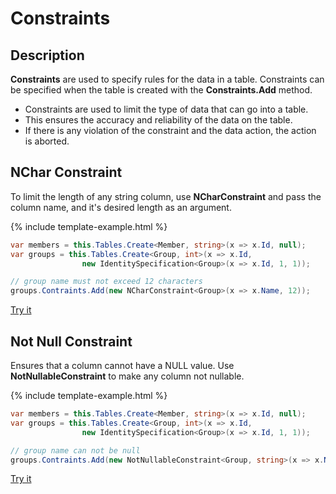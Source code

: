 # Constraints

## Description

**Constraints** are used to specify rules for the data in a table. Constraints can be specified when the table is created with the **Constraints.Add** method.

 - Constraints are used to limit the type of data that can go into a table. 
 - This ensures the accuracy and reliability of the data on the table. 
 - If there is any violation of the constraint and the data action, the action is aborted.

## NChar Constraint

To limit the length of any string column, use **NCharConstraint** and pass the column name, and it's desired length as an argument.
 
{% include template-example.html %} 
```csharp
var members = this.Tables.Create<Member, string>(x => x.Id, null);
var groups = this.Tables.Create<Group, int>(x => x.Id, 
                new IdentitySpecification<Group>(x => x.Id, 1, 1));

// group name must not exceed 12 characters
groups.Contraints.Add(new NCharConstraint<Group>(x => x.Name, 12));
```
[Try it](https://dotnetfiddle.net/p7ztdf)

## Not Null Constraint

Ensures that a column cannot have a NULL value. Use **NotNullableConstraint** to make any column not nullable.

{% include template-example.html %} 
```csharp
var members = this.Tables.Create<Member, string>(x => x.Id, null);
var groups = this.Tables.Create<Group, int>(x => x.Id, 
                new IdentitySpecification<Group>(x => x.Id, 1, 1));

// group name can not be null
groups.Contraints.Add(new NotNullableConstraint<Group, string>(x => x.Name));
```
[Try it](https://dotnetfiddle.net/ai2ZZl)

